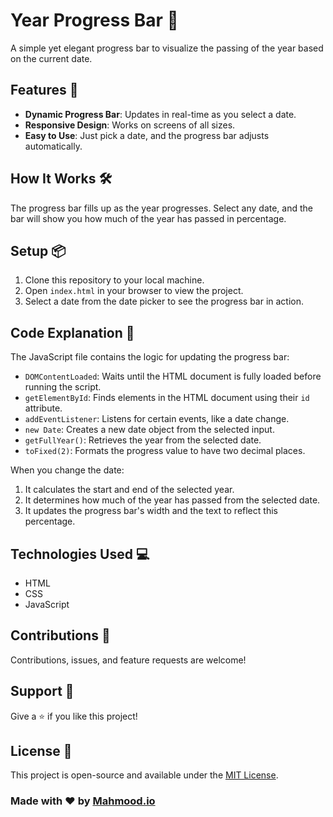 # Year Progress Bar 📅

A simple yet elegant progress bar to visualize the passing of the year based on the current date.

## Features 🌟

- **Dynamic Progress Bar**: Updates in real-time as you select a date.
- **Responsive Design**: Works on screens of all sizes.
- **Easy to Use**: Just pick a date, and the progress bar adjusts automatically.

## How It Works 🛠️

The progress bar fills up as the year progresses. Select any date, and the bar will show you how much of the year has passed in percentage.

## Setup 📦

1. Clone this repository to your local machine.
2. Open `index.html` in your browser to view the project.
3. Select a date from the date picker to see the progress bar in action.

## Code Explanation 📝

The JavaScript file contains the logic for updating the progress bar:

- `DOMContentLoaded`: Waits until the HTML document is fully loaded before running the script.
- `getElementById`: Finds elements in the HTML document using their `id` attribute.
- `addEventListener`: Listens for certain events, like a date change.
- `new Date`: Creates a new date object from the selected input.
- `getFullYear()`: Retrieves the year from the selected date.
- `toFixed(2)`: Formats the progress value to have two decimal places.

When you change the date:

1. It calculates the start and end of the selected year.
2. It determines how much of the year has passed from the selected date.
3. It updates the progress bar's width and the text to reflect this percentage.

## Technologies Used 💻

- HTML
- CSS
- JavaScript

## Contributions 🤝

Contributions, issues, and feature requests are welcome!

## Support 💖

Give a ⭐️ if you like this project!

## License 📄

This project is open-source and available under the [MIT License](LICENSE).

### Made with ❤️ by [Mahmood.io](https://mahmood.io)
